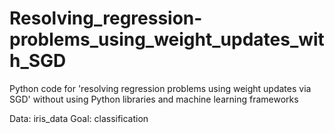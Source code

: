 # Resolving_regression-problems_using_weight_updates_with_SGD
Python code for 'resolving regression problems using weight updates via SGD' without using Python libraries and machine learning frameworks

Data: iris_data
Goal: classification
